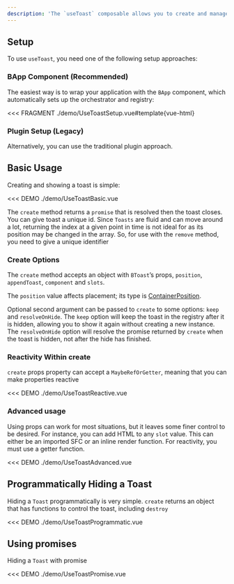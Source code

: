 ```yaml
---
description: 'The `useToast` composable allows you to create and manage toasts programmatically from anywhere in your application. It provides a simple API to show toast messages without needing to declare toast components in your templates.'
---
```


## Setup

To use `useToast`, you need one of the following setup approaches:

### BApp Component (Recommended)

The easiest way is to wrap your application with the `BApp` component, which automatically sets up the orchestrator and registry:

<<< FRAGMENT ./demo/UseToastSetup.vue#template{vue-html}

### Plugin Setup (Legacy)

Alternatively, you can use the traditional plugin approach.

<UsePluginAlert />

## Basic Usage

Creating and showing a toast is simple:

<<< DEMO ./demo/UseToastBasic.vue

The `create` method returns a `promise` that is resolved then the toast closes. You can give toast a unique id. Since `Toasts` are fluid and can move around a lot, returning the index at a given point in time is not ideal for as its position may be changed in the array. So, for use with the `remove` method, you need to give a unique identifier

### Create Options

The `create` method accepts an object with `BToast`’s props, `position`, `appendToast`, `component` and `slots`.

The `position` value affects placement; its type is [ContainerPosition](/docs/types#containerposition).

Optional second argument can be passed to `create` to some options: `keep` and `resolveOnHide`. The `keep` option will keep the toast in the registry after it is hidden, allowing you to show it again without creating a new instance. The `resolveOnHide` option will resolve the promise returned by `create` when the toast is hidden, not after the hide has finished.

### Reactivity Within create

`create` props property can accept a `MaybeRefOrGetter`, meaning that you can make properties reactive

<<< DEMO ./demo/UseToastReactive.vue

### Advanced usage

Using props can work for most situations, but it leaves some finer control to be desired. For instance, you can add HTML to any `slot` value. This can either be an imported SFC or an inline render function. For reactivity, you must use a getter function.

<<< DEMO ./demo/UseToastAdvanced.vue

## Programmatically Hiding a Toast

Hiding a `Toast` programmatically is very simple. `create` returns an object that has functions to control the toast, including `destroy`

<<< DEMO ./demo/UseToastProgrammatic.vue

## Using promises

Hiding a `Toast` with promise

<<< DEMO ./demo/UseToastPromise.vue
